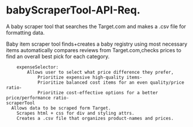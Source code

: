 # babyScraperTool-API-Req.
A baby scraper tool that searches the Target.com and makes a .csv file for formatting data.

Baby item scraper tool 
	finds+creates a baby registry using most necessary items 
	automatically compares reviews from Target.com,checks prices to find an overall best pick for each category.


		
		expenseSelector:
			Allows user to select what price difference they prefer, 
				Prioritize expensive high-quality items- 
				Prioritize balanced cost items for an even quality/price ratio-
				Prioritize cost-effective options for a better price/performance ratio-
    scraperTool
      Allows data to be scraped form Target.
        Scrapes html + css for div and styling attrs.
        Creates a .csv file that organizes product-names and prices.
